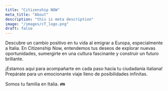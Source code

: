 ```yaml
---
title: "Citizenship NOW"
meta_title: "About"
description: "this is meta description"
image: "/images/cT_logo.png"
draft: false
---
```


Descubre un cambio positivo en tu vida al emigrar a Europa, especialmente a Italia. En Citizenship Now, entendemos tus deseos de explorar nuevas oportunidades, sumergirte en una cultura fascinante y construir un futuro brillante.

¡Estamos aquí para acompañarte en cada paso hacia tu ciudadanía italiana! Prepárate para un emocionante viaje lleno de posibilidades infinitas.

Somos tu familia en Italia. 👪
